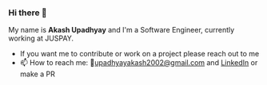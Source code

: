 ### Hi there 👋
My name is <b>Akash Upadhyay</b> and I'm a Software Engineer, currently working at JUSPAY.
<!--
**Spectre-ak/Spectre-ak** is a ✨ _special_ ✨ repository because its `README.md` (this file) appears on your GitHub profile.

Here are some ideas to get you started:
-->
- If you want me to contribute or work on a project please reach out to me
- 📫 How to reach me: 📧[upadhyayakash2002@gmail.com](https://upadhyayakash2002@gmail.com) and [LinkedIn](https://www.linkedin.com/in/akash-upadhyay-a565271ba/) or make a PR

